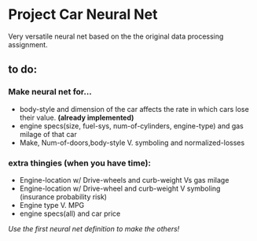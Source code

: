 # Project Car Neural Net

Very versatile neural net based on the the original data processing assignment.

## to do:
    
### Make neural net for...

- body-style and dimension of the car affects the rate in which cars lose their value. **(already implemented)**
- engine specs(size, fuel-sys, num-of-cylinders, engine-type) and gas milage of that car
- Make, Num-of-doors,body-style V. symboling and normalized-losses
    
### extra thingies (when you have time):
- Engine-location w/ Drive-wheels and curb-weight Vs gas milage
- Engine-location w/ Drive-wheel and curb-weight V symboling (insurance probability risk)
- Engine type V. MPG
- engine specs(all) and car price

*Use the first neural net definition to make the others!*